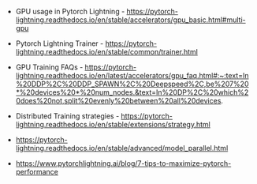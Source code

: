 - GPU usage in Pytorch Lightning - https://pytorch-lightning.readthedocs.io/en/stable/accelerators/gpu_basic.html#multi-gpu

- Pytorch Lightning Trainer - https://pytorch-lightning.readthedocs.io/en/stable/common/trainer.html

- GPU Training FAQs - https://pytorch-lightning.readthedocs.io/en/latest/accelerators/gpu_faq.html#:~:text=In%20DDP%2C%20DDP_SPAWN%2C%20Deepspeed%2C,be%207%20*%20devices%20*%20num_nodes.&text=In%20DP%2C%20which%20does%20not,split%20evenly%20between%20all%20devices.

- Distributed Training strategies - https://pytorch-lightning.readthedocs.io/en/stable/extensions/strategy.html

- https://pytorch-lightning.readthedocs.io/en/stable/advanced/model_parallel.html

- https://www.pytorchlightning.ai/blog/7-tips-to-maximize-pytorch-performance


